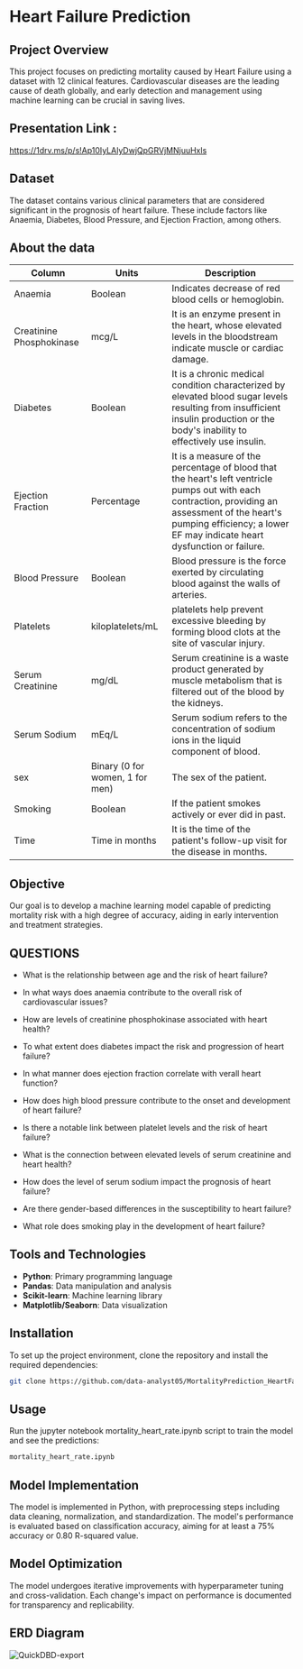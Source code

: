 # Heart Failure Prediction

## Project Overview
This project focuses on predicting mortality caused by Heart Failure using a dataset with 12 clinical features. Cardiovascular diseases are the leading cause of death globally, and early detection and management using machine learning can be crucial in saving lives.

## Presentation Link : 

https://1drv.ms/p/s!Ap10IyLAlyDwjQpGRVjMNjuuHxls

## Dataset
The dataset contains various clinical parameters that are considered significant in the prognosis of heart failure. These include factors like Anaemia, Diabetes, Blood Pressure, and Ejection Fraction, among others.

## About the data

| Column | Units | Description |
|---|---|---|
| Anaemia | Boolean | Indicates decrease of red blood cells or hemoglobin. |
| Creatinine Phosphokinase | mcg/L | It is an enzyme present in the heart, whose elevated levels in the bloodstream indicate muscle or cardiac damage. |
| Diabetes | Boolean | It is a chronic medical condition characterized by elevated blood sugar levels resulting from insufficient insulin production or the body's inability to effectively use insulin. |
| Ejection Fraction | Percentage | It is a measure of the percentage of blood that the heart's left ventricle pumps out with each contraction, providing an assessment of the heart's pumping efficiency; a lower EF may indicate heart dysfunction or failure. |
| Blood Pressure | Boolean | Blood pressure is the force exerted by circulating blood against the walls of arteries. |
| Platelets | kiloplatelets/mL | platelets help prevent excessive bleeding by forming blood clots at the site of vascular injury. |
| Serum Creatinine | mg/dL | Serum creatinine is a waste product generated by muscle metabolism that is filtered out of the blood by the kidneys. |
| Serum Sodium | mEq/L | Serum sodium refers to the concentration of sodium ions in the liquid component of blood. |
| sex | Binary (0 for women, 1 for men) | The sex of the patient. |
| Smoking | Boolean | If the patient smokes actively or ever did in past. |
| Time | Time in months | It is the time of the patient's follow-up visit for the disease in months. |


## Objective
Our goal is to develop a machine learning model capable of predicting mortality risk with a high degree of accuracy, aiding in early intervention and treatment strategies.

## QUESTIONS

- What is the relationship between age and the risk of heart failure?

- In what ways does anaemia contribute to the overall risk of cardiovascular issues?

- How are levels of creatinine phosphokinase associated with heart health?

- To what extent does diabetes impact the risk and progression of heart failure?

- In what manner does ejection fraction correlate with verall heart function?

- How does high blood pressure contribute to the onset and development of heart failure?

- Is there a notable link between platelet levels and the risk of heart failure?

- What is the connection between elevated levels of serum creatinine and heart health?

- How does the level of serum sodium impact the prognosis of heart failure?

- Are there gender-based differences in the susceptibility to heart failure?

- What role does smoking play in the development of heart failure?

## Tools and Technologies
- **Python**: Primary programming language
- **Pandas**: Data manipulation and analysis
- **Scikit-learn**: Machine learning library
- **Matplotlib/Seaborn**: Data visualization

## Installation
To set up the project environment, clone the repository and install the required dependencies:

```bash
git clone https://github.com/data-analyst05/MortalityPrediction_HeartFailure.git
```

## Usage
Run the jupyter notebook mortality_heart_rate.ipynb script to train the model and see the predictions:

```bash
mortality_heart_rate.ipynb
```

## Model Implementation
The model is implemented in Python, with preprocessing steps including data cleaning, normalization, and standardization. The model's performance is evaluated based on classification accuracy, aiming for at least a 75% accuracy or 0.80 R-squared value.

## Model Optimization
The model undergoes iterative improvements with hyperparameter tuning and cross-validation. Each change's impact on performance is documented for transparency and replicability.

## ERD Diagram
 ![QuickDBD-export](https://github.com/data-analyst05/MortalityPrediction_HeartFailure/assets/140780906/89f5be35-9a96-4ed8-8151-8fc90ee4461f)







